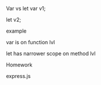 Var vs let
var v1;

let v2;

example

var is on function lvl

let has narrower scope on method lvl


Homework


express.js
